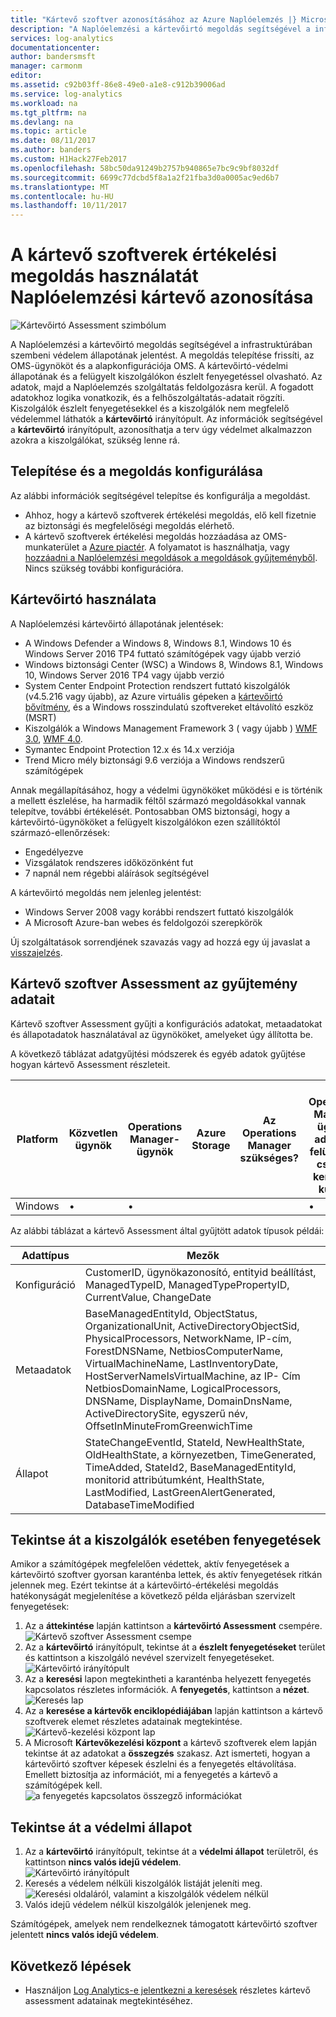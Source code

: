 ```yaml
---
title: "Kártevő szoftver azonosításához az Azure Naplóelemzés |} Microsoft Docs"
description: "A Naplóelemzési a kártevőirtó megoldás segítségével a infrastruktúrában szembeni védelem állapotának jelentést."
services: log-analytics
documentationcenter: 
author: bandersmsft
manager: carmonm
editor: 
ms.assetid: c92b03ff-86e8-49e0-a1e8-c912b39006ad
ms.service: log-analytics
ms.workload: na
ms.tgt_pltfrm: na
ms.devlang: na
ms.topic: article
ms.date: 08/11/2017
ms.author: banders
ms.custom: H1Hack27Feb2017
ms.openlocfilehash: 58bc50da91249b2757b940865e7bc9c9bf8032df
ms.sourcegitcommit: 6699c77dcbd5f8a1a2f21fba3d0a0005ac9ed6b7
ms.translationtype: MT
ms.contentlocale: hu-HU
ms.lasthandoff: 10/11/2017
---
```

# <a name="identify-malware-using-the-malware-assessment-solution-in-log-analytics"></a>A kártevő szoftverek értékelési megoldás használatát Naplóelemzési kártevő azonosítása

![Kártevőirtó Assessment szimbólum](./media/log-analytics-malware/antimalware-assessment-symbol.png)

A Naplóelemzési a kártevőirtó megoldás segítségével a infrastruktúrában szembeni védelem állapotának jelentést. A megoldás telepítése frissíti, az OMS-ügynököt és a alapkonfigurációja OMS. A kártevőirtó-védelmi állapotának és a felügyelt kiszolgálókon észlelt fenyegetéssel olvasható. Az adatok, majd a Naplóelemzés szolgáltatás feldolgozásra kerül. A fogadott adatokhoz logika vonatkozik, és a felhőszolgáltatás-adatait rögzíti. Kiszolgálók észlelt fenyegetésekkel és a kiszolgálók nem megfelelő védelemmel láthatók a **kártevőirtó** irányítópult. Az információk segítségével a **kártevőirtó** irányítópult, azonosíthatja a terv úgy védelmet alkalmazzon azokra a kiszolgálókat, szükség lenne rá.

## <a name="installing-and-configuring-the-solution"></a>Telepítése és a megoldás konfigurálása
Az alábbi információk segítségével telepítse és konfigurálja a megoldást.

* Ahhoz, hogy a kártevő szoftverek értékelési megoldás, elő kell fizetnie az biztonsági és megfelelőségi megoldás elérhető.
* A kártevő szoftverek értékelési megoldás hozzáadása az OMS-munkaterület a [Azure piactér](https://azuremarketplace.microsoft.com/marketplace/apps/Microsoft.AntiMalwareOMS?tab=Overview). A folyamatot is használhatja, vagy [hozzáadni a Naplóelemzési megoldások a megoldások gyűjteményből](log-analytics-add-solutions.md). Nincs szükség további konfigurációra.

## <a name="use-antimalware"></a>Kártevőirtó használata
A Naplóelemzési kártevőirtó állapotának jelentések:

* A Windows Defender a Windows 8, Windows 8.1, Windows 10 és Windows Server 2016 TP4 futtató számítógépek vagy újabb verzió
* Windows biztonsági Center (WSC) a Windows 8, Windows 8.1, Windows 10, Windows Server 2016 TP4 vagy újabb verzió
* System Center Endpoint Protection rendszert futtató kiszolgálók (v4.5.216 vagy újabb), az Azure virtuális gépeken a [kártevőirtó bővítmény](http://go.microsoft.com/fwlink/?linkid=398023), és a Windows rosszindulatú szoftvereket eltávolító eszköz (MSRT)  
* Kiszolgálók a Windows Management Framework 3 &#40; vagy újabb &#41; [WMF 3.0](https://support.microsoft.com/kb/2506143), [WMF 4.0](http://www.microsoft.com/download/details.aspx?id=40855).
* Symantec Endpoint Protection 12.x és 14.x verziója
* Trend Micro mély biztonsági 9.6 verziója a Windows rendszerű számítógépek

Annak megállapításához, hogy a védelmi ügynököket működési e is történik a mellett észlelése, ha harmadik féltől származó megoldásokkal vannak telepítve, további értékelését. Pontosabban OMS biztonsági, hogy a kártevőirtó-ügynököket a felügyelt kiszolgálókon ezen szállítóktól származó-ellenőrzések:

- Engedélyezve
- Vizsgálatok rendszeres időközönként fut
- 7 napnál nem régebbi aláírások segítségével

A kártevőirtó megoldás nem jelenleg jelentést:

* Windows Server 2008 vagy korábbi rendszert futtató kiszolgálók
* A Microsoft Azure-ban webes és feldolgozói szerepkörök


Új szolgáltatások sorrendjének szavazás vagy ad hozzá egy új javaslat a [visszajelzés](http://feedback.azure.com/forums/267889-azure-operational-insights/category/88093-malware-assessment-solution).

## <a name="malware-assessment-data-collection-details"></a>Kártevő szoftver Assessment az gyűjtemény adatait
Kártevő szoftver Assessment gyűjti a konfigurációs adatokat, metaadatokat és állapotadatok használatával az ügynököket, amelyeket úgy állította be.

A következő táblázat adatgyűjtési módszerek és egyéb adatok gyűjtése hogyan kártevő Assessment részleteit.

| Platform | Közvetlen ügynök | Operations Manager-ügynök | Azure Storage | Az Operations Manager szükséges? | Az Operations Manager ügynök adatait a felügyeleti csoport keresztül küldött | Gyűjtemény gyakorisága |
| --- | --- | --- | --- | --- | --- | --- |
| Windows | &#8226; | &#8226; |  |  | &#8226; |óránként |

Az alábbi táblázat a kártevő Assessment által gyűjtött adatok típusok példái:

| **Adattípus** | **Mezők** |
| --- | --- |
| Konfiguráció |CustomerID, ügynökazonosító, entityid beállítást, ManagedTypeID, ManagedTypePropertyID, CurrentValue, ChangeDate |
| Metaadatok |BaseManagedEntityId, ObjectStatus, OrganizationalUnit, ActiveDirectoryObjectSid, PhysicalProcessors, NetworkName, IP-cím, ForestDNSName, NetbiosComputerName, VirtualMachineName, LastInventoryDate, HostServerNameIsVirtualMachine, az IP- Cím NetbiosDomainName, LogicalProcessors, DNSName, DisplayName, DomainDnsName, ActiveDirectorySite, egyszerű név, OffsetInMinuteFromGreenwichTime |
| Állapot |StateChangeEventId, StateId, NewHealthState, OldHealthState, a környezetben, TimeGenerated, TimeAdded, StateId2, BaseManagedEntityId, monitorid attribútumként, HealthState, LastModified, LastGreenAlertGenerated, DatabaseTimeModified |

## <a name="review-threats-for-servers"></a>Tekintse át a kiszolgálók esetében fenyegetések
Amikor a számítógépek megfelelően védettek, aktív fenyegetések a kártevőirtó szoftver gyorsan karanténba lettek, és aktív fenyegetések ritkán jelennek meg. Ezért tekintse át a kártevőirtó-értékelési megoldás hatékonyságát megjelenítése a következő példa eljárásban szervizelt fenyegetések:

1. Az a **áttekintése** lapján kattintson a **kártevőirtó Assessment** csempére.  
    ![Kártevő szoftver Assessment csempe](./media/log-analytics-malware/oms-antimalware01.png)
2. Az a **kártevőirtó** irányítópult, tekintse át a **észlelt fenyegetéseket** terület és kattintson a kiszolgáló nevével szervizelt fenyegetéseket.  
    ![Kártevőirtó irányítópult](./media/log-analytics-malware/oms-antimalware02.png)
3. Az a **keresési** lapon megtekintheti a karanténba helyezett fenyegetés kapcsolatos részletes információk. A **fenyegetés**, kattintson a **nézet**.  
    ![Keresés lap](./media/log-analytics-malware/oms-antimalware03.png)
4. Az a **keresése a kártevők enciklopédiájában** lapján kattintson a kártevő szoftverek elemet részletes adatainak megtekintése.  
    ![Kártevő-kezelési központ lap](./media/log-analytics-malware/oms-antimalware04.png)
5. A Microsoft **Kártevőkezelési központ** a kártevő szoftverek elem lapján tekintse át az adatokat a **összegzés** szakasz. Azt ismerteti, hogyan a kártevőirtó szoftver képesek észlelni és a fenyegetés eltávolítása. Emellett biztosítja az információt, mi a fenyegetés a kártevő a számítógépek kell.  
    ![a fenyegetés kapcsolatos összegző információkat](./media/log-analytics-malware/oms-antimalware05.png)

## <a name="review-protection-status"></a>Tekintse át a védelmi állapot
1. Az a **kártevőirtó** irányítópult, tekintse át a **védelmi állapot** területről, és kattintson **nincs valós idejű védelem**.  
    ![Kártevőirtó irányítópult](./media/log-analytics-malware/oms-antimalware06.png)
2. Keresés a védelem nélküli kiszolgálók listáját jeleníti meg.  
    ![Keresési oldaláról, valamint a kiszolgálók védelem nélkül](./media/log-analytics-malware/oms-antimalware07.png)
3. Valós idejű védelem nélkül kiszolgálók jelenjenek meg.

Számítógépek, amelyek nem rendelkeznek támogatott kártevőirtó szoftver jelentett **nincs valós idejű védelem**.

## <a name="next-steps"></a>Következő lépések
* Használjon [Log Analytics-e jelentkezni a keresések](log-analytics-log-searches.md) részletes kártevő assessment adatainak megtekintéséhez.
